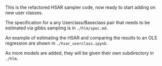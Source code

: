 This is the refactored HSAR sampler code, now ready to start adding on new user
classes.

The specification for a any Userclass/Baseclass pair that needs to be estimated
via gibbs sampling is in `./hlm/spec.md`. 

An example of estimating the HSAR and comparing the results to an OLS regression
are shown in `./hsar_userclass.ipynb`. 

As more models are added, they will be given their own subdirectory in `./hlm`. 
